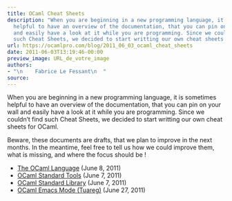 ```yaml
---
title: OCaml Cheat Sheets
description: "When you are beginning in a new programming language, it is sometimes
  helpful to have an overview of the documentation, that you can pin on your wall
  and easily have a look at it while you are programming. Since we couldn\u2019t find
  such Cheat Sheets, we decided to start writting our own cheat sheets ..."
url: https://ocamlpro.com/blog/2011_06_03_ocaml_cheat_sheets
date: 2011-06-03T13:19:46-00:00
preview_image: URL_de_votre_image
authors:
- "\n    Fabrice Le Fessant\n  "
source:
---
```


<p>When you are beginning in a new programming language, it is sometimes helpful to have an overview of the documentation, that you can pin on your wall and easily have a look at it while you are programming. Since we couldn&rsquo;t find such Cheat Sheets, we decided to start writting our own cheat sheets for OCaml.</p>
<p>Beware, these documents are drafts, that we plan to improve in the next months. In the meantime, feel free to tell us how we could improve them, what is missing, and where the focus should be !</p>
<ul>
<li><a href="https://ocamlpro.github.io/ocaml-cheat-sheets/ocaml-lang.pdf">The OCaml Language</a> (June 8, 2011)
</li>
<li><a href="https://ocamlpro.github.io/ocaml-cheat-sheets/ocaml-tools.pdf">OCaml Standard Tools</a> (June 7, 2011)
</li>
<li><a href="https://ocamlpro.github.io/ocaml-cheat-sheets/ocaml-stdlib.pdf">OCaml Standard Library</a> (June 7, 2011)
</li>
<li><a href="https://ocamlpro.github.io/ocaml-cheat-sheets/tuareg-mode.pdf">OCaml Emacs Mode (Tuareg)</a> (June 27, 2011)
</li>
</ul>

